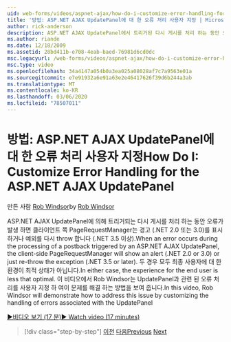 ```yaml
---
uid: web-forms/videos/aspnet-ajax/how-do-i-customize-error-handling-for-the-aspnet-ajax-updatepanel
title: '방법: ASP.NET AJAX UpdatePanel에 대 한 오류 처리 사용자 지정 | Microsoft Docs'
author: rick-anderson
description: ASP.NET AJAX UpdatePanel에서 트리거된 다시 게시를 처리 하는 동안 오류가 발생 하면 클라이언트 쪽 PageRequestManager에 경고가 표시 됩니다 (. NE ...
ms.author: riande
ms.date: 12/18/2009
ms.assetid: 28bd411b-e708-4eab-baed-76981d6cd0dc
msc.legacyurl: /web-forms/videos/aspnet-ajax/how-do-i-customize-error-handling-for-the-aspnet-ajax-updatepanel
msc.type: video
ms.openlocfilehash: 34a4147a054b0a3ea025a08028af7c7a9563e01a
ms.sourcegitcommit: e7e91932a6e91a63e2e46417626f39d6b244a3ab
ms.translationtype: MT
ms.contentlocale: ko-KR
ms.lasthandoff: 03/06/2020
ms.locfileid: "78507011"
---
```

# <a name="how-do-i-customize-error-handling-for-the-aspnet-ajax-updatepanel"></a><span data-ttu-id="d740b-103">방법: ASP.NET AJAX UpdatePanel에 대 한 오류 처리 사용자 지정</span><span class="sxs-lookup"><span data-stu-id="d740b-103">How Do I: Customize Error Handling for the ASP.NET AJAX UpdatePanel</span></span>

<span data-ttu-id="d740b-104">만든 사람 [Rob Windsor](https://twitter.com/robwindsor)</span><span class="sxs-lookup"><span data-stu-id="d740b-104">by [Rob Windsor](https://twitter.com/robwindsor)</span></span>

<span data-ttu-id="d740b-105">ASP.NET AJAX UpdatePanel에 의해 트리거되는 다시 게시를 처리 하는 동안 오류가 발생 하면 클라이언트 쪽 PageRequestManager는 경고 (.NET 2.0 또는 3.0)를 표시 하거나 예외를 다시 throw 합니다 (.NET 3.5 이상).</span><span class="sxs-lookup"><span data-stu-id="d740b-105">When an error occurs during the processing of a postback triggered by an ASP.NET AJAX UpdatePanel, the client-side PageRequestManager will show an alert (.NET 2.0 or 3.0) or just re-throw the exception (.NET 3.5 or later).</span></span> <span data-ttu-id="d740b-106">두 경우 모두 최종 사용자에 대 한 환경이 최적 상태가 아닙니다.</span><span class="sxs-lookup"><span data-stu-id="d740b-106">In either case, the experience for the end user is less that optimal.</span></span> <span data-ttu-id="d740b-107">이 비디오에서 Rob Windsor는 UpdatePanel과 관련 된 오류 처리를 사용자 지정 하 여이 문제를 해결 하는 방법을 보여 줍니다.</span><span class="sxs-lookup"><span data-stu-id="d740b-107">In this video, Rob Windsor will demonstrate how to address this issue by customizing the handling of errors associated with the UpdatePanel</span></span>

[<span data-ttu-id="d740b-108">&#9654;비디오 보기 (17 분)</span><span class="sxs-lookup"><span data-stu-id="d740b-108">&#9654; Watch video (17 minutes)</span></span>](https://channel9.msdn.com/Blogs/ASP-NET-Site-Videos/how-do-i-customize-error-handling-for-the-aspnet-ajax-updatepanel)

> [!div class="step-by-step"]
> <span data-ttu-id="d740b-109">[이전](set-up-your-development-environment-for-aspnet-20.md)
> [다음](how-do-i-use-aspnet-ajax-client-templates.md)</span><span class="sxs-lookup"><span data-stu-id="d740b-109">[Previous](set-up-your-development-environment-for-aspnet-20.md)
[Next](how-do-i-use-aspnet-ajax-client-templates.md)</span></span>
